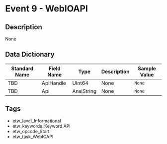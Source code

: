 # Event 9 - WebIOAPI

## Description
None

## Data Dictionary
|Standard Name|Field Name|Type|Description|Sample Value|
|---|---|---|---|---|
|TBD|ApiHandle|UInt64|None|`None`|
|TBD|Api|AnsiString|None|`None`|

## Tags
* etw_level_Informational
* etw_keywords_Keyword.API
* etw_opcode_Start
* etw_task_WebIOAPI
